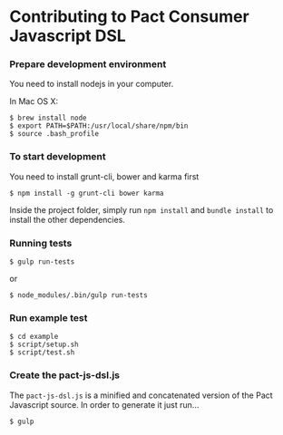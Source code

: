 # Contributing to Pact Consumer Javascript DSL

### Prepare development environment

You need to install nodejs in your computer.

In Mac OS X:

    $ brew install node
    $ export PATH=$PATH:/usr/local/share/npm/bin
    $ source .bash_profile

### To start development

You need to install grunt-cli, bower and karma first

    $ npm install -g grunt-cli bower karma

Inside the project folder, simply run `npm install` and `bundle install` to install the other dependencies.

### Running tests

    $ gulp run-tests

or

    $ node_modules/.bin/gulp run-tests

### Run example test

    $ cd example
    $ script/setup.sh
    $ script/test.sh

### Create the pact-js-dsl.js

The `pact-js-dsl.js` is a minified and concatenated version of the Pact Javascript source. In order to generate it just run...

    $ gulp
